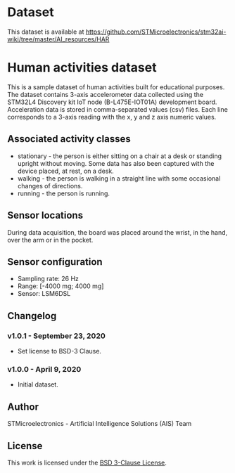 # Dataset

This dataset is available at https://github.com/STMicroelectronics/stm32ai-wiki/tree/master/AI_resources/HAR

# Human activities dataset

This is a sample dataset of human activities built for educational purposes.
The dataset contains 3-axis accelerometer data collected using the STM32L4 Discovery kit IoT node (B-L475E-IOT01A) development board.
Acceleration data is stored in comma-separated values (csv) files.
Each line corresponds to a 3-axis reading with the x, y and z axis numeric values.

## Associated activity classes

* stationary - the person is either sitting on a chair at a desk or standing upright without moving. Some data has also been captured with the device placed, at rest, on a desk.
* walking - the person is walking in a straight line with some occasional changes of directions.
* running - the person is running.

## Sensor locations

During data acquisition, the board was placed around the wrist, in the hand, over the arm or in the pocket.

## Sensor configuration

* Sampling rate: 26 Hz
* Range: [-4000 mg; 4000 mg]
* Sensor: LSM6DSL

## Changelog

### v1.0.1 - September 23, 2020

* Set license to BSD-3 Clause.

### v1.0.0 - April 9, 2020

* Initial dataset.

## Author

STMicroelectronics - Artificial Intelligence Solutions (AIS) Team

## License

This work is licensed under the [BSD 3-Clause License](opensource.org/licenses/BSD-3-Clause).
